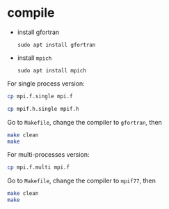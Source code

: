 

# compile

- install gfortran

	`sudo apt install gfortran`

- install `mpich`

	`sudo apt install mpich`



For single process version:

```bash
cp mpi.f.single mpi.f

cp mpif.h.single mpif.h
```

Go to `Makefile`, change the compiler to `gfortran`, then

```bash
make clean
make
```



For multi-processes version:

```bash
cp mpi.f.multi mpi.f

```

Go to `Makefile`, change the compiler to `mpif77`, then

```bash
make clean
make
```

